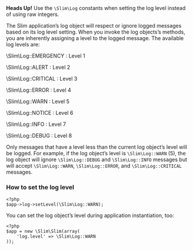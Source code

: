 
<div class="alert alert-info">
    <strong>Heads Up!</strong> Use the <code>\Slim\Log</code> constants when setting the log level instead
    of using raw integers.
</div>

The Slim application’s log object will respect or ignore logged messages based on its log level setting. When you
invoke the log objects’s methods, you are inherently assigning a level to the logged message.
The available log levels are:

\Slim\Log::EMERGENCY
: Level 1

\Slim\Log::ALERT
: Level 2

\Slim\Log::CRITICAL
: Level 3

\Slim\Log::ERROR
: Level 4

\Slim\Log::WARN
: Level 5

\Slim\Log::NOTICE
: Level 6

\Slim\Log::INFO
: Level 7

\Slim\Log::DEBUG
: Level 8

Only messages that have a level less than the current log object’s level will be logged. For example, if the log
object’s level is `\Slim\Log::WARN` (5), the log object will ignore `\Slim\Log::DEBUG` and `\Slim\Log::INFO` messages
but will accept `\Slim\Log::WARN`, `\Slim\Log::ERROR`, and `\Slim\Log::CRITICAL` messages.

### How to set the log level

    <?php
    $app->log->setLevel(\Slim\Log::WARN);

You can set the log object’s level during application instantiation, too:

    <?php
    $app = new \Slim\Slim(array(
        'log.level' => \Slim\Log::WARN
    ));
